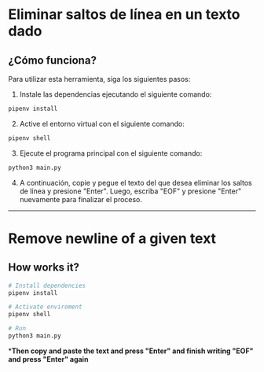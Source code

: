 # Eliminar saltos de línea en un texto dado

## ¿Cómo funciona?

Para utilizar esta herramienta, siga los siguientes pasos:

1. Instale las dependencias ejecutando el siguiente comando:

```bash
pipenv install
```

2. Active el entorno virtual con el siguiente comando:

```bash
pipenv shell
```

3. Ejecute el programa principal con el siguiente comando:

```bash
python3 main.py
```

4. A continuación, copie y pegue el texto del que desea eliminar los saltos de línea y presione "Enter". Luego, escriba "EOF" y presione "Enter" nuevamente para finalizar el proceso.

---

# Remove newline of a given text

## How works it?

```bash
# Install dependencies
pipenv install
```

```bash
# Activate enviroment
pipenv shell
```

```bash
# Run
python3 main.py
```

***Then copy and paste the text and press "Enter" and finish writing "EOF" and press "Enter" again**

